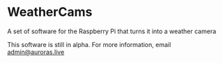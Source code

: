 # WeatherCams
A set of software for the Raspberry Pi that turns it into a weather camera

This software is still in alpha. For more information, email admin@auroras.live
